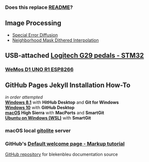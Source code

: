 ### Does this replace [README](README.md)?
## Image Processing
- [Special Error Diffusion](ImageProcessing/sped.html)
- [Neighborhood Mask Dithered Interpolation](ImageProcessing/NMDI.html)

## USB-attached [Logitech G29 pedals - STM32](pedals/STM32)

### [WeMos D1 UNO R1 ESP8266](ESPDuino)

## GitHub Pages Jekyll Installation How-To
*in order attempted*  
**[Windows 8.1](GitHubPages)**  with **HitHub Desktop** and **Git for Windows**  
**[Windows 10](GitHubW10)** with **GitHub Desktop**   
**[macOS](GitHubMac) High Sierra** with **MacPorts** and **SmartGit**  
**[Ubuntu on Windows (WSL)](GitHubWSL)** with **SmartGit**  

### macOS local [gitolite](MacGit) server
### GitHub's [Default welcome page - Markup tutorial](Welcome)

[GitHub repository](https://github.com/blekenbleu/blekenbleu.github.io) for blekenbleu documentation source  
